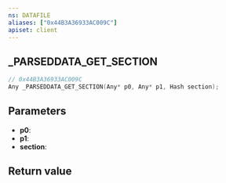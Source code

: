 ```yaml
---
ns: DATAFILE
aliases: ["0x44B3A36933AC009C"]
apiset: client
---
```

## _PARSEDDATA_GET_SECTION

```c
// 0x44B3A36933AC009C
Any _PARSEDDATA_GET_SECTION(Any* p0, Any* p1, Hash section);
```


## Parameters
* **p0**:
* **p1**:
* **section**:

## Return value